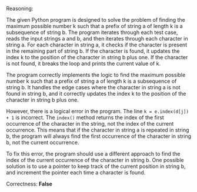 Reasoning:

The given Python program is designed to solve the problem of finding the maximum possible number k such that a prefix of string a of length k is a subsequence of string b. The program iterates through each test case, reads the input strings a and b, and then iterates through each character in string a. For each character in string a, it checks if the character is present in the remaining part of string b. If the character is found, it updates the index k to the position of the character in string b plus one. If the character is not found, it breaks the loop and prints the current value of k.

The program correctly implements the logic to find the maximum possible number k such that a prefix of string a of length k is a subsequence of string b. It handles the edge cases where the character in string a is not found in string b, and it correctly updates the index k to the position of the character in string b plus one.

However, there is a logical error in the program. The line `k = e.index(d[j]) + 1` is incorrect. The `index()` method returns the index of the first occurrence of the character in the string, not the index of the current occurrence. This means that if the character in string a is repeated in string b, the program will always find the first occurrence of the character in string b, not the current occurrence.

To fix this error, the program should use a different approach to find the index of the current occurrence of the character in string b. One possible solution is to use a pointer to keep track of the current position in string b, and increment the pointer each time a character is found.

Correctness: **False**